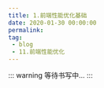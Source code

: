 ```yaml
---
title: 1.前端性能优化基础
date: 2020-01-30 00:00:00
permalink: 
tag: 
 - blog
 - 11.前端性能优化
---
```


::: warning
等待书写中...
:::